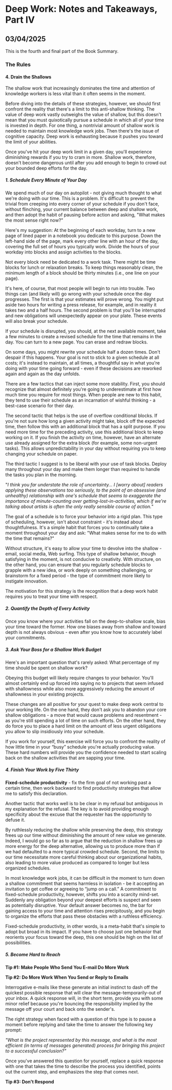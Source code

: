 # Deep Work: Notes and Takeaways, Part IV
## 03/04/2025

This is the fourth and final part of the Book Summary.

### The Rules

#### 4. Drain the Shallows

The shallow work that increasingly dominates the time and attention of knowledge workers is less vital than it often seems in the moment. 

Before diving into the details of these strategies, however, we should first confront the reality that there's a limit to this anti-shallow thinking. The value of deep work vastly outweighs the value of shallow, but this doesn't mean that you must quixotically pursue a schedule in which all of your time is invested in depth. For one thing, a nontrivial amount of shallow work is needed to maintain most knowledge work jobs. Then there's the issue of cognitive capacity. Deep work is exhausting because it pushes you toward the limit of your abilities. 

Once you've hit your deep work limit in a given day, you'll experience diminishing rewards if you try to cram in more. Shallow work, therefore, doesn't become dangerous until after you add enough to begin to crowd out your bounded deep efforts for the day. 

##### 1. Schedule Every Minute of Your Day

We spend much of our day on autopilot - not giving much thought to what we're doing with our time. This is a problem. It's difficult to prevent the trivial from creeping into every corner of your schedule if you don't face, without flinching, your current balance between deep and shallow work, and then adopt the habit of pausing before action and asking, "What makes the most sense right now?"

Here's my suggestion: At the beginning of each workday, turn to a new page of lined paper in a notebook you dedicate to this purpose. Down the left-hand side of the page, mark every other line with an hour of the day, covering the full set of hours you typically work. Divide the hours of your workday into blocks and assign activities to the blocks.

Not every block need be dedicated to a work task. There might be time blocks for lunch or relaxation breaks. To keep things reasonably clean, the minimum length of a block should be thirty minutes (i.e., one line on your page). 

It's here, of course, that most people will begin to run into trouble. Two things can (and likely will) go wrong with your schedule once the day progresses. The first is that your estimates will prove wrong. You might put aside two hours for writing a press release, for example, and in reality it takes two and a half hours. The second problem is that you'll be interrupted and new obligations will unexpectedly appear on your plate. These events will also break your schedule.

If your schedule is disrupted, you should, at the next available moment, take a few minutes to create a revised schedule for the time that remains in the day. You can turn to a new page. You can erase and redraw blocks.

On some days, you might rewrite your schedule half a dozen times. Don't despair if this happens. Your goal is not to stick to a given schedule at all costs; it's instead to maintain, at all times, a thoughtful say in what you're doing with your time going forward - even if these decisions are reworked again and again as the day unfolds.

There are a few tactics that can inject some more stability. First, you should recognize that almost definitely you're going to underestimate at first how much time you require for most things. When people are new to this habit, they tend to use their schedule as an incarnation of wishful thinking - a best-case scenario for their day. 

The second tactic that helps is the use of overflow conditional blocks. If you're not sure how long a given activity might take, block off the expected time, then follow this with an additional block that has a split purpose. If you need more time for the preceding activity, use this additional block to keep working on it. If you finish the activity on time, however, have an alternate use already assigned for the extra block (for example, some non-urgent tasks). This allows unpredictability in your day without requiring you to keep changing your schedule on paper.

The third tactic I suggest is to be liberal with your use of task blocks. Deploy many throughout your day and make them longer than required to handle the tasks you plan in the morning.

"_I think you far understate the role of uncertainty… I [worry about] readers applying these observations too seriously, to the point of an obsessive (and unhealthy) relationship with one's schedule that seems to exaggerate the importance of minute-counting over getting-lost-in-activities, which if we're talking about artists is often the only really sensible course of action._"

The goal of a schedule is to force your behavior into a rigid plan. This type of scheduling, however, isn't about constraint - it's instead about thoughtfulness. It's a simple habit that forces you to continually take a moment throughout your day and ask: "What makes sense for me to do with the time that remains?" 

Without structure, it's easy to allow your time to devolve into the shallow - email, social media, Web surfing. This type of shallow behavior, though satisfying in the moment, is not conducive to creativity. With structure, on the other hand, you can ensure that you regularly schedule blocks to grapple with a new idea, or work deeply on something challenging, or brainstorm for a fixed period - the type of commitment more likely to instigate innovation. 

The motivation for this strategy is the recognition that a deep work habit requires you to treat your time with respect.

##### 2. Quantify the Depth of Every Activity

Once you know where your activities fall on the deep-to-shallow scale, bias your time toward the former. How one biases away from shallow and toward depth is not always obvious - even after you know how to accurately label your commitments.

##### 3. Ask Your Boss for a Shallow Work Budget

Here's an important question that's rarely asked: What percentage of my time should be spent on shallow work? 

Obeying this budget will likely require changes to your behavior. You'll almost certainly end up forced into saying no to projects that seem infused with shallowness while also more aggressively reducing the amount of shallowness in your existing projects. 

These changes are all positive for your quest to make deep work central to your working life. On the one hand, they don't ask you to abandon your core shallow obligations - a move that would cause problems and resentment - as you're still spending a lot of time on such efforts. On the other hand, they do force you to place a hard limit on the amount of less urgent obligations you allow to slip insidiously into your schedule. 

If you work for yourself, this exercise will force you to confront the reality of how little time in your “busy” schedule you're actually producing value. These hard numbers will provide you the confidence needed to start scaling back on the shallow activities that are sapping your time.

##### 4. Finish Your Work by Five Thirty

**Fixed-schedule productivity** - fix the firm goal of not working past a certain time, then work backward to find productivity strategies that allow me to satisfy this declaration.

Another tactic that works well is to be clear in my refusal but ambiguous in my explanation for the refusal. The key is to avoid providing enough specificity about the excuse that the requester has the opportunity to defuse it. 

By ruthlessly reducing the shallow while preserving the deep, this strategy frees up our time without diminishing the amount of new value we generate. Indeed, I would go so far as to argue that the reduction in shallow frees up more energy for the deep alternative, allowing us to produce more than if we had defaulted to a more typical crowded schedule. Second, the limits to our time necessitate more careful thinking about our organizational habits, also leading to more value produced as compared to longer but less organized schedules.

In most knowledge work jobs, it can be difficult in the moment to turn down a shallow commitment that seems harmless in isolation - be it accepting an invitation to get coffee or agreeing to “jump on a call.” A commitment to fixed-schedule productivity, however, shifts you into a scarcity mind-set. Suddenly any obligation beyond your deepest efforts is suspect and seen as potentially disruptive. Your default answer becomes no, the bar for gaining access to your time and attention rises precipitously, and you begin to organize the efforts that pass these obstacles with a ruthless efficiency.

Fixed-schedule productivity, in other words, is a meta-habit that's simple to adopt but broad in its impact. If you have to choose just one behavior that reorients your focus toward the deep, this one should be high on the list of possibilities. 

##### 5. Become Hard to Reach

**Tip #1: Make People Who Send You E-mail Do More Work**

**Tip #2: Do More Work When You Send or Reply to Emails**

Interrogative e-mails like these generate an initial instinct to dash off the quickest possible response that will clear the message-temporarily-out of your inbox. A quick response will, in the short term, provide you with some minor relief because you're bouncing the responsibility implied by the message off your court and back onto the sender's.

The right strategy when faced with a question of this type is to pause a moment before replying and take the time to answer the following key prompt:

_"What is the project represented by this message, and what is the most efficient (in terms of messages generated) process for bringing this project to a successful conclusion?"_

Once you've answered this question for yourself, replace a quick response with one that takes the time to describe the process you identified, points out the current step, and emphasizes the step that comes next.

**Tip #3: Don't Respond**